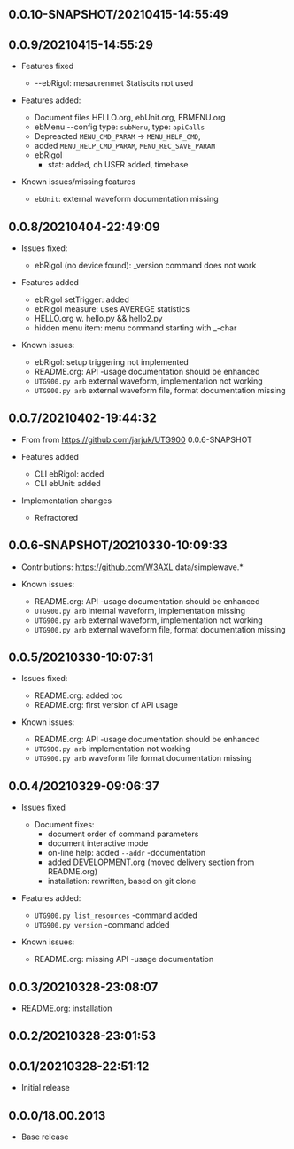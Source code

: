 ## 0.0.10-SNAPSHOT/20210415-14:55:49
## 0.0.9/20210415-14:55:29


- Features fixed
  - --ebRigol: mesaurenmet Statiscits not used
  
- Features added:
  - Document files HELLO.org, ebUnit.org, EBMENU.org
  - ebMenu --config type: `subMenu`, type: `apiCalls`
  - Depreacted `MENU_CMD_PARAM` -> `MENU_HELP_CMD`, 
  - added `MENU_HELP_CMD_PARAM`, `MENU_REC_SAVE_PARAM`
  - ebRigol 
    - stat: added, ch USER added, timebase

- Known issues/missing features
  - `ebUnit`: external waveform documentation missing


## 0.0.8/20210404-22:49:09


- Issues fixed:
  - ebRigol (no device found): _version command does not work


- Features added
  - ebRigol setTrigger: added
  - ebRigol measure: uses AVEREGE  statistics
  - HELLO.org w. hello.py && hello2.py
  - hidden menu item: menu command starting with _-char

- Known issues:
  - ebRigol: setup triggering not implemented
  - README.org: API -usage documentation should be enhanced
  - `UTG900.py arb` external waveform, implementation not working
  - `UTG900.py arb` external waveform file, format documentation missing


## 0.0.7/20210402-19:44:32

- From from https://github.com/jarjuk/UTG900 0.0.6-SNAPSHOT

- Features added
  - CLI ebRigol: added
  - CLI ebUnit: added

- Implementation changes
  - Refractored

## 0.0.6-SNAPSHOT/20210330-10:09:33

- Contributions: https://github.com/W3AXL data/simplewave.*

- Known issues:
  - README.org: API -usage documentation should be enhanced
  - `UTG900.py arb` internal waveform, implementation missing
  - `UTG900.py arb` external waveform, implementation not working
  - `UTG900.py arb` external waveform file, format documentation missing

## 0.0.5/20210330-10:07:31

- Issues fixed:
  - README.org: added toc
  - README.org: first version of API usage

- Known issues:
  - README.org: API -usage documentation should be enhanced
  - `UTG900.py arb` implementation not working
  - `UTG900.py arb` waveform file format documentation missing

## 0.0.4/20210329-09:06:37

- Issues fixed
  - Document fixes: 
    - document order of command parameters
    - document interactive mode
    - on-line help: added `--addr` -documentation
    - added DEVELOPMENT.org (moved delivery section from README.org)
    - installation: rewritten, based on git clone

- Features added:
  - `UTG900.py list_resources` -command added
  - `UTG900.py version`  -command added

- Known issues:
  - README.org: missing API -usage documentation

  

## 0.0.3/20210328-23:08:07

- README.org: installation

## 0.0.2/20210328-23:01:53



## 0.0.1/20210328-22:51:12

* Initial release

## 0.0.0/18.00.2013

* Base release

